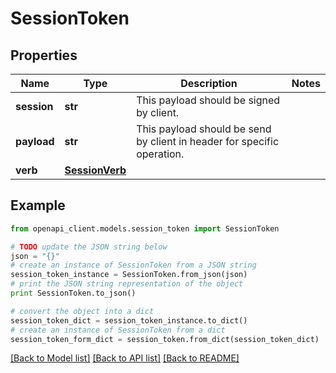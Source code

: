 # SessionToken


## Properties

Name | Type | Description | Notes
------------ | ------------- | ------------- | -------------
**session** | **str** | This payload should be signed by client. | 
**payload** | **str** | This payload should be send by client in header for specific operation. | 
**verb** | [**SessionVerb**](SessionVerb.md) |  | 

## Example

```python
from openapi_client.models.session_token import SessionToken

# TODO update the JSON string below
json = "{}"
# create an instance of SessionToken from a JSON string
session_token_instance = SessionToken.from_json(json)
# print the JSON string representation of the object
print SessionToken.to_json()

# convert the object into a dict
session_token_dict = session_token_instance.to_dict()
# create an instance of SessionToken from a dict
session_token_form_dict = session_token.from_dict(session_token_dict)
```
[[Back to Model list]](../README.md#documentation-for-models) [[Back to API list]](../README.md#documentation-for-api-endpoints) [[Back to README]](../README.md)


